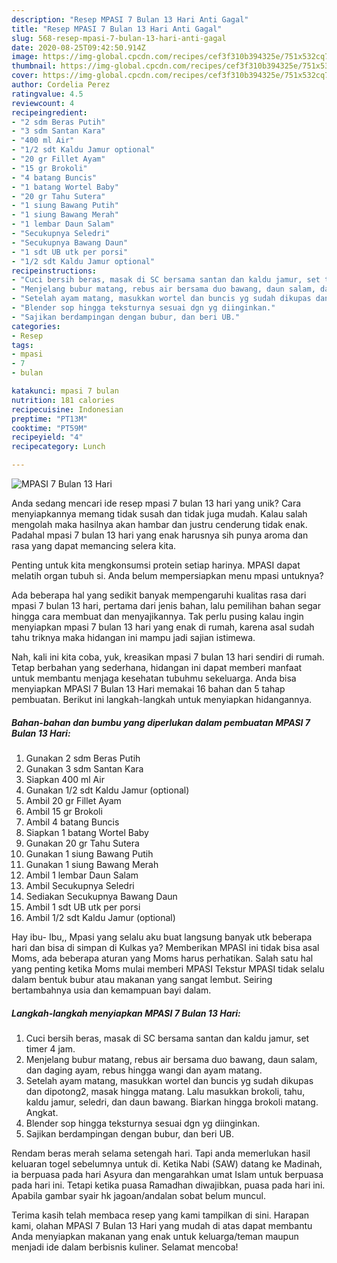 ```yaml
---
description: "Resep MPASI 7 Bulan 13 Hari Anti Gagal"
title: "Resep MPASI 7 Bulan 13 Hari Anti Gagal"
slug: 568-resep-mpasi-7-bulan-13-hari-anti-gagal
date: 2020-08-25T09:42:50.914Z
image: https://img-global.cpcdn.com/recipes/cef3f310b394325e/751x532cq70/mpasi-7-bulan-13-hari-foto-resep-utama.jpg
thumbnail: https://img-global.cpcdn.com/recipes/cef3f310b394325e/751x532cq70/mpasi-7-bulan-13-hari-foto-resep-utama.jpg
cover: https://img-global.cpcdn.com/recipes/cef3f310b394325e/751x532cq70/mpasi-7-bulan-13-hari-foto-resep-utama.jpg
author: Cordelia Perez
ratingvalue: 4.5
reviewcount: 4
recipeingredient:
- "2 sdm Beras Putih"
- "3 sdm Santan Kara"
- "400 ml Air"
- "1/2 sdt Kaldu Jamur optional"
- "20 gr Fillet Ayam"
- "15 gr Brokoli"
- "4 batang Buncis"
- "1 batang Wortel Baby"
- "20 gr Tahu Sutera"
- "1 siung Bawang Putih"
- "1 siung Bawang Merah"
- "1 lembar Daun Salam"
- "Secukupnya Seledri"
- "Secukupnya Bawang Daun"
- "1 sdt UB utk per porsi"
- "1/2 sdt Kaldu Jamur optional"
recipeinstructions:
- "Cuci bersih beras, masak di SC bersama santan dan kaldu jamur, set timer 4 jam."
- "Menjelang bubur matang, rebus air bersama duo bawang, daun salam, dan daging ayam, rebus hingga wangi dan ayam matang."
- "Setelah ayam matang, masukkan wortel dan buncis yg sudah dikupas dan dipotong2, masak hingga matang. Lalu masukkan brokoli, tahu, kaldu jamur, seledri, dan daun bawang. Biarkan hingga brokoli matang. Angkat."
- "Blender sop hingga teksturnya sesuai dgn yg diinginkan."
- "Sajikan berdampingan dengan bubur, dan beri UB."
categories:
- Resep
tags:
- mpasi
- 7
- bulan

katakunci: mpasi 7 bulan 
nutrition: 181 calories
recipecuisine: Indonesian
preptime: "PT13M"
cooktime: "PT59M"
recipeyield: "4"
recipecategory: Lunch

---
```



![MPASI 7 Bulan 13 Hari](https://img-global.cpcdn.com/recipes/cef3f310b394325e/751x532cq70/mpasi-7-bulan-13-hari-foto-resep-utama.jpg)

Anda sedang mencari ide resep mpasi 7 bulan 13 hari yang unik? Cara menyiapkannya memang tidak susah dan tidak juga mudah. Kalau salah mengolah maka hasilnya akan hambar dan justru cenderung tidak enak. Padahal mpasi 7 bulan 13 hari yang enak harusnya sih punya aroma dan rasa yang dapat memancing selera kita.

Penting untuk kita mengkonsumsi protein setiap harinya. MPASI dapat melatih organ tubuh si. Anda belum mempersiapkan menu mpasi untuknya?

Ada beberapa hal yang sedikit banyak mempengaruhi kualitas rasa dari mpasi 7 bulan 13 hari, pertama dari jenis bahan, lalu pemilihan bahan segar hingga cara membuat dan menyajikannya. Tak perlu pusing kalau ingin menyiapkan mpasi 7 bulan 13 hari yang enak di rumah, karena asal sudah tahu triknya maka hidangan ini mampu jadi sajian istimewa.


Nah, kali ini kita coba, yuk, kreasikan mpasi 7 bulan 13 hari sendiri di rumah. Tetap berbahan yang sederhana, hidangan ini dapat memberi manfaat untuk membantu menjaga kesehatan tubuhmu sekeluarga. Anda bisa menyiapkan MPASI 7 Bulan 13 Hari memakai 16 bahan dan 5 tahap pembuatan. Berikut ini langkah-langkah untuk menyiapkan hidangannya.

<!--inarticleads1-->

##### Bahan-bahan dan bumbu yang diperlukan dalam pembuatan MPASI 7 Bulan 13 Hari:

1. Gunakan 2 sdm Beras Putih
1. Gunakan 3 sdm Santan Kara
1. Siapkan 400 ml Air
1. Gunakan 1/2 sdt Kaldu Jamur (optional)
1. Ambil 20 gr Fillet Ayam
1. Ambil 15 gr Brokoli
1. Ambil 4 batang Buncis
1. Siapkan 1 batang Wortel Baby
1. Gunakan 20 gr Tahu Sutera
1. Gunakan 1 siung Bawang Putih
1. Gunakan 1 siung Bawang Merah
1. Ambil 1 lembar Daun Salam
1. Ambil Secukupnya Seledri
1. Sediakan Secukupnya Bawang Daun
1. Ambil 1 sdt UB utk per porsi
1. Ambil 1/2 sdt Kaldu Jamur (optional)


Hay ibu- Ibu,, Mpasi yang selalu aku buat langsung banyak utk beberapa hari dan bisa di simpan di Kulkas ya? Memberikan MPASI ini tidak bisa asal Moms, ada beberapa aturan yang Moms harus perhatikan. Salah satu hal yang penting ketika Moms mulai memberi MPASI Tekstur MPASI tidak selalu dalam bentuk bubur atau makanan yang sangat lembut. Seiring bertambahnya usia dan kemampuan bayi dalam. 

<!--inarticleads2-->

##### Langkah-langkah menyiapkan MPASI 7 Bulan 13 Hari:

1. Cuci bersih beras, masak di SC bersama santan dan kaldu jamur, set timer 4 jam.
1. Menjelang bubur matang, rebus air bersama duo bawang, daun salam, dan daging ayam, rebus hingga wangi dan ayam matang.
1. Setelah ayam matang, masukkan wortel dan buncis yg sudah dikupas dan dipotong2, masak hingga matang. Lalu masukkan brokoli, tahu, kaldu jamur, seledri, dan daun bawang. Biarkan hingga brokoli matang. Angkat.
1. Blender sop hingga teksturnya sesuai dgn yg diinginkan.
1. Sajikan berdampingan dengan bubur, dan beri UB.


Rendam beras merah selama setengah hari. Tapi anda memerlukan hasil keluaran togel sebelumnya untuk di. Ketika Nabi (SAW) datang ke Madinah, ia berpuasa pada hari Asyura dan mengarahkan umat Islam untuk berpuasa pada hari ini. Tetapi ketika puasa Ramadhan diwajibkan, puasa pada hari ini. Apabila gambar syair hk jagoan/andalan sobat belum muncul. 

Terima kasih telah membaca resep yang kami tampilkan di sini. Harapan kami, olahan MPASI 7 Bulan 13 Hari yang mudah di atas dapat membantu Anda menyiapkan makanan yang enak untuk keluarga/teman maupun menjadi ide dalam berbisnis kuliner. Selamat mencoba!
